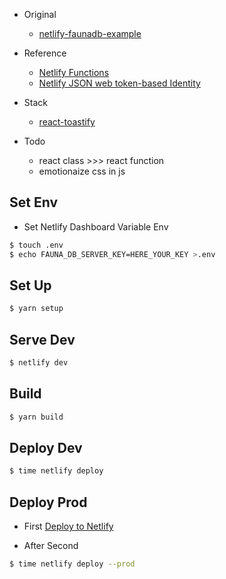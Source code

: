 - Original

  - [netlify-faunadb-example](https://github.com/netlify/netlify-faunadb-example)

- Reference

  - [Netlify Functions](https://www.netlify.com/docs/functions/)
  - [Netlify JSON web token-based Identity](https://identity.netlify.com/)

- Stack

  - [react-toastify](https://github.com/fkhadra/react-toastify)

- Todo
  - react class >>> react function
  - emotionaize css in js

## Set Env

- Set Netlify Dashboard Variable Env

```bash
$ touch .env
$ echo FAUNA_DB_SERVER_KEY=HERE_YOUR_KEY >.env
```

## Set Up

```bash
$ yarn setup
```

## Serve Dev

```bash
$ netlify dev
```

## Build

```bash
$ yarn build
```

## Deploy Dev

```bash
$ time netlify deploy
```

## Deploy Prod

- First
  [Deploy to Netlify](https://app.netlify.com/start/deploy?repository=https://github.com/Higashi-Kota/test-netlify-faunadb)

- After Second

```bash
$ time netlify deploy --prod
```
